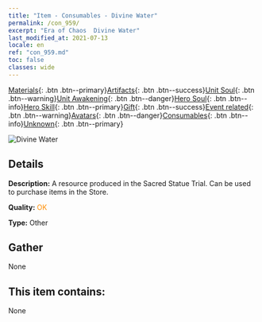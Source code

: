 ```yaml
---
title: "Item - Consumables - Divine Water"
permalink: /con_959/
excerpt: "Era of Chaos  Divine Water"
last_modified_at: 2021-07-13
locale: en
ref: "con_959.md"
toc: false
classes: wide
---
```

 [Materials](/Items/){: .btn .btn--primary}[Artifacts](/Items/Artifacts/){: .btn .btn--success}[Unit Soul](/Items/UnitSoul/){: .btn .btn--warning}[Unit Awakening](/Items/UnitAwakening/){: .btn .btn--danger}[Hero Soul](/Items/HeroSoul/){: .btn .btn--info}[Hero Skill](/Items/HeroSkill/){: .btn .btn--primary}[Gift](/Items/Gift/){: .btn .btn--success}[Event related](/Items/Events/){: .btn .btn--warning}[Avatars](/Items/Avatars/){: .btn .btn--danger}[Consumables](/Items/Consumables/){: .btn .btn--info}[Unknown](/Items/Unknown/){: .btn .btn--primary}

 ![Divine Water](/images/t/i_40054.png)

## Details
 **Description:** A resource produced in the Sacred Statue Trial. Can be used to purchase items in the Store.

 **Quality:** <span style="color: #FF8C00">OK</span>

 **Type:** Other

## Gather

  None

## This item contains:

  None

